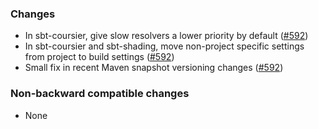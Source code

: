 ### Changes

* In sbt-coursier, give slow resolvers a lower priority by default ([#592])
* In sbt-coursier and sbt-shading, move non-project specific settings from project to build settings ([#592])
* Small fix in recent Maven snapshot versioning changes ([#592])

[#592]: https://github.com/alexarchambault/coursier/pull/592

### Non-backward compatible changes

* None

